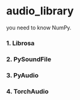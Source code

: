 # audio_library

you need to know NumPy.

### 1. Librosa
### 2. PySoundFile
### 3. PyAudio
### 4. TorchAudio
